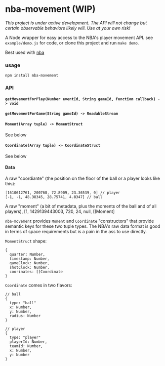 # nba-movement (WIP)

*This project is under active development. The API will not change but certain observable behaviors likely will. Use at your own risk!*

A Node wrapper for easy access to the NBA's player movement API. see `example/demo.js` for code, or clone this project and run `make demo`.

Best used with [nba](https://github.com/nickb1080/nba)

### usage

```
npm install nba-movement
```

### API

#### `getMovementForPlay(Number eventId, String gameId, Function callback) -  > void`

#### `getMovementForGame(String gameId) -> ReadableStream`

#### `Moment(Array tuple) -> MomentStruct`
See below

#### `Coordinate(Array tuple) -> CoordinateStruct`
See below

#### Data
A raw "coordiante" (the position on the floor of the ball or a player looks like this):
```
[1610612761, 200768, 72.8909, 23.36539, 0] // player
[-1, -1, 48.38345, 28.75741, 4.8347] // ball
```

A raw "moment" (a bit of metadata, plus the moments of the ball and of all players), 
[1, 1429139443003, 720, 24, null, []Moment]

`nba-movement` provides `Moment` and `Coordinate` "constructors" that provide semantic keys for these two tuple types. The NBA's raw data format is good in terms of space requirements but is a pain in the ass to use directly.

`MomentStruct` shape:
```
{
  quarter: Number,
  timestamp: Number,
  gameClock: Number,
  shotClock: Number,
  coorinates: []Coordinate
}
```

`Coordinate` comes in two flavors:
```
// ball
{
  type: "ball"
  x: Number,
  y: Number,
  radius: Number
}

// player
{
  type: "player"
  playerId: Number,
  teamId: Number,
  x: Number,
  y: Number
}

```
